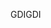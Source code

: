 <span data-ttu-id="73b98-101">GDI</span><span class="sxs-lookup"><span data-stu-id="73b98-101">GDI</span></span>